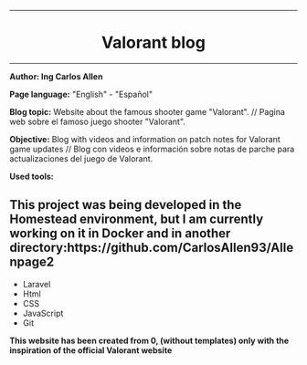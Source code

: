 <hr>
    <h1 align="center"><strong>Valorant blog</strong></h1>
    <hr>
    <p><strong>Author: Ing Carlos Allen</strong></p>
    <p><strong>Page language:</strong> "English" - "Español"</p>
    <p><strong>Blog topic:</strong>
        Website about the famous shooter game "Valorant". // Pagina web sobre el famoso juego shooter "Valorant". </p>
    <p><strong>Objective:</strong> Blog with videos and information on patch notes for Valorant game updates // Blog con
        videos e información sobre notas de parche para actualizaciones del juego de Valorant.</p>
    <p><strong>Used tools:</strong></p>
    <h2><strong>This project was being developed in the Homestead environment, but I am currently working on it in Docker and in another directory:https://github.com/CarlosAllen93/Allenpage2</strong></h2>
    <ul>
        <li>Laravel</li>
        <li>Html</li>
        <li>CSS</li>
        <li>JavaScript</li>
        <li>Git</li>
    </ul>
    <p><strong>This website has been created from 0, (without templates) only with the inspiration of the official Valorant website </strong></p>
    
    
